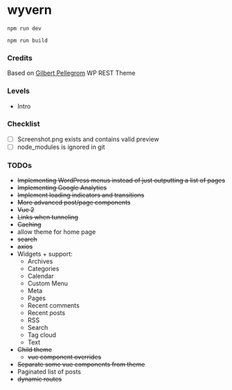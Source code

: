 # wyvern

```
npm run dev
```

```
npm run build
```

### Credits

Based on [Gilbert Pellegrom](http://gilbert.pellegrom.me) WP REST Theme

### Levels

- Intro

### Checklist

- [ ] Screenshot.png exists and contains valid preview
- [ ] node_modules is ignored in git

### TODOs

* ~~Implementing WordPress menus instead of just outputting a list of pages~~
* ~~Implementing Google Analytics~~
* ~~Implement loading indicators and transitions~~
* ~~More advanced post/page components~~
* ~~Vue 2~~
* ~~Links when tunneling~~
* ~~Caching~~
* allow theme for home page
* ~~search~~
* ~~axios~~
* Widgets + support:
  - Archives
  - Categories
  - Calendar
  - Custom Menu
  - Meta
  - Pages
  - Recent comments
  - Recent posts
  - RSS
  - Search
  - Tag cloud
  - Text
* ~~Child theme~~
  * ~~vue component overrides~~
* ~~Separate some vue components from theme~~
* Paginated list of posts
* ~~dynamic routes~~